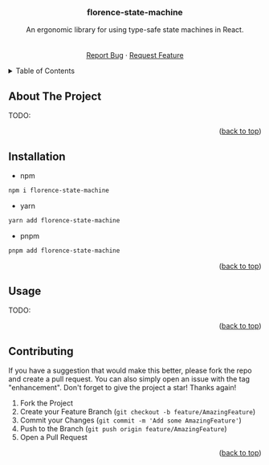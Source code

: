 <!-- Improved compatibility of back to top link: See: https://github.com/othneildrew/Best-README-Template/pull/73 -->

<a name="readme-top"></a>

<!--
*** Created from [this template](https://github.com/othneildrew/Best-README-Template)
-->

<!-- [![Contributors][contributors-shield]][contributors-url]
[![Forks][forks-shield]][forks-url]
[![Stargazers][stars-shield]][stars-url]
[![Issues][issues-shield]][issues-url] -->

<!-- PROJECT LOGO -->
<br />
<div align="center">
  <!-- <a href="https://github.com/mieszkosabo/florence-state-machine">
    <img src="images/logo.png" alt="Logo" width="80" height="80">
  </a> -->

<h3 align="center">florence-state-machine</h3>

  <p align="center">
    An ergonomic library for using type-safe state machines in React.
    <br />
    <!-- <a href="https://github.com/mieszkosabo/florence-state-machine"><strong>Explore the docs »</strong></a> -->
    <br />
    <br />
    <!-- <a href="https://github.com/mieszkosabo/florence-state-machine">View Demo</a> -->
    <!-- · -->
    <a href="https://github.com/mieszkosabo/florence-state-machine/issues">Report Bug</a>
    ·
    <a href="https://github.com/mieszkosabo/florence-state-machine/issues/new">Request Feature</a>
  </p>
</div>

<!-- TABLE OF CONTENTS -->
<details>
  <summary>Table of Contents</summary>
  <ol>
    <li>
      <a href="#about-the-project">About The Project</a>
    </li>
    <li>
      <a href="#installation">Installation</a>
    </li>
    <li><a href="#usage">Usage</a></li>
    <!-- <li><a href="#roadmap">Roadmap</a></li> -->
    <li><a href="#contributing">Contributing</a></li>
  </ol>
</details>

<!-- ABOUT THE PROJECT -->

## About The Project

<!-- [![Product Name Screen Shot][product-screenshot]](https://example.com) -->

TODO:

<!-- Here's a blank template to get started: To avoid retyping too much info. Do a search and replace with your text editor for the following: `mieszkosabo`, `florence-state-machine`, `twitter_handle`, `linkedin_username`, `email_client`, `email`, `project_title`, `project_description` -->

<p align="right">(<a href="#readme-top">back to top</a>)</p>

<!-- GETTING STARTED -->

## Installation

- npm

```sh
npm i florence-state-machine
```

- yarn

```sh
yarn add florence-state-machine
```

- pnpm

```sh
pnpm add florence-state-machine
```

<p align="right">(<a href="#readme-top">back to top</a>)</p>

<!-- USAGE EXAMPLES -->

## Usage

TODO:

<!-- _For more examples, please refer to the [Documentation](https://example.com)_ -->

<p align="right">(<a href="#readme-top">back to top</a>)</p>

<!-- ROADMAP -->
<!--
## Roadmap

- [ ] Feature 1
- [ ] Feature 2
- [ ] Feature 3
  - [ ] Nested Feature

See the [open issues](https://github.com/mieszkosabo/florence-state-machine/issues) for a full list of proposed features (and known issues).

<p align="right">(<a href="#readme-top">back to top</a>)</p> -->

<!-- CONTRIBUTING -->

## Contributing

If you have a suggestion that would make this better, please fork the repo and create a pull request. You can also simply open an issue with the tag "enhancement".
Don't forget to give the project a star! Thanks again!

1. Fork the Project
2. Create your Feature Branch (`git checkout -b feature/AmazingFeature`)
3. Commit your Changes (`git commit -m 'Add some AmazingFeature'`)
4. Push to the Branch (`git push origin feature/AmazingFeature`)
5. Open a Pull Request

<p align="right">(<a href="#readme-top">back to top</a>)</p>

[contributors-shield]: https://img.shields.io/github/contributors/mieszkosabo/florence-state-machine.svg?style=for-the-badge
[contributors-url]: https://github.com/mieszkosabo/florence-state-machine/graphs/contributors
[forks-shield]: https://img.shields.io/github/forks/mieszkosabo/florence-state-machine.svg?style=for-the-badge
[forks-url]: https://github.com/mieszkosabo/florence-state-machine/network/members
[stars-shield]: https://img.shields.io/github/stars/mieszkosabo/florence-state-machine.svg?style=for-the-badge
[stars-url]: https://github.com/mieszkosabo/florence-state-machine/stargazers
[issues-shield]: https://img.shields.io/github/issues/mieszkosabo/florence-state-machine.svg?style=for-the-badge
[issues-url]: https://github.com/mieszkosabo/florence-state-machine/issues
